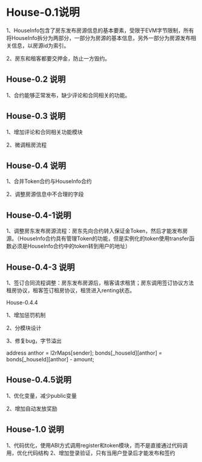 # House-0.1说明

1、HouseInfo包含了房东发布房源信息的基本要素，受限于EVM字节限制，所有将HouseInfo拆分为两部分，一部分为房源的基本信息，另外一部分为房源发布相关信息，以房源id为索引。

2、房东和租客都要交押金，防止一方毁约。

## House-0.2 说明

1、合约能够正常发布，缺少评论和合同相关的功能。

## House-0.3 说明

1、增加评论和合同相关功能模块

2、微调租房流程

## House-0.4 说明

1、合并Token合约与HouseInfo合约

2、调整房源信息中不合理的字段

## House-0.4-1说明

1、调整房东发布房源流程：房东先向合约转入保证金Token，然后才能发布房源。（HouseInfo合约具有管理Token的功能，但是实例化的token使用transfer函数必须是HouseInfo合约中的token转到用户的地址）

## House-0.4-3 说明

1、签订合同流程调整：房东发布房源后，租客请求租赁；房东调用签订协议方法租房协议，租客签订租房协议，租赁进入renting状态。

House-0.4.4

1、增加惩罚机制

2、分模块设计

3、修复bug，字节溢出

address anthor = l2rMaps[sender];
bonds[_houseId][anthor] = bonds[_houseId][anthor] - amount;



## House-0.4.5说明

1、优化变量，减少public变量

2、增加自动发放奖励

## House-1.0 说明
1、代码优化，使用ABI方式调用register和token模块，而不是直接通过代码调用，优化代码结构
2、增加登录验证，只有当用户登录后才能发布和签约

